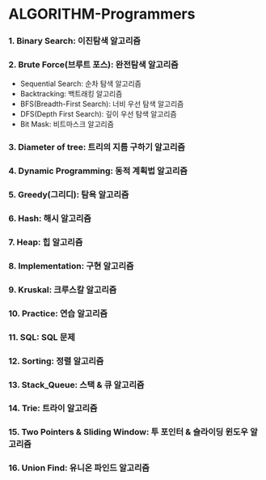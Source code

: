 # ALGORITHM-Programmers

### 1. Binary Search: 이진탐색 알고리즘

### 2. Brute Force(브루트 포스): 완전탐색 알고리즘
  - Sequential Search: 순차 탐색 알고리즘
  - Backtracking: 백트래킹 알고리즘
  - BFS(Breadth-First Search): 너비 우선 탐색 알고리즘
  - DFS(Depth First Search): 깊이 우선 탐색 알고리즘
  - Bit Mask: 비트마스크 알고리즘
  
### 3. Diameter of tree: 트리의 지름 구하기 알고리즘

### 4. Dynamic Programming: 동적 계획법 알고리즘

### 5. Greedy(그리디): 탐욕 알고리즘

### 6. Hash: 해시 알고리즘

### 7. Heap: 힙 알고리즘

### 8. Implementation: 구현 알고리즘

### 9. Kruskal: 크루스칼 알고리즘

### 10. Practice: 연습 알고리즘

### 11. SQL: SQL 문제

### 12. Sorting: 정렬 알고리즘

### 13. Stack_Queue: 스택 & 큐 알고리즘

### 14. Trie: 트라이 알고리즘

### 15. Two Pointers & Sliding Window: 투 포인터 & 슬라이딩 윈도우 알고리즘

### 16. Union Find: 유니온 파인드 알고리즘
